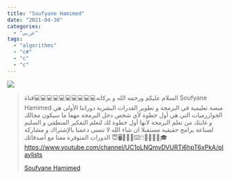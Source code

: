 ```yaml
---
title: "Soufyane Hamimed"
date: "2021-04-30"
categories:
  - "عربي"
tags:
  - "algorithms"
  - "c#"
  - "c"
  - "c"
---
```


![](https://yt3.ggpht.com/ytc/AAUvwni2OA0aCl1VDjZfz0AEeiIogh5p7lbsRBPRns8K=s176-c-k-c0x00ffffff-no-rj)

> السلام عليكم ورحمه الله و بركاته💻💻💻💻💻💻💻💻💻💻قناة Soufyane Hamimed منصة تعليمية في البرمجة و تطوير القدرات البشرية دوراتنا الأولى هي الخوارزميات التي هي أول خطوة لأي شخص دخل البرمجة مهما ما سيكون مجالك و غايتك من تعلم البرمجة لانها أول خطوة لك لتعلم التفكير المنطقي و السليم لصناعة برامج حقيقية مستقبلا ان شاء الله لا تنسى دعمنا بالإشتراك و مشاركة الدورات المتوفرة معنا مع أصدقائك 😇⁦🖥️⁩🧮💽📲⁦⌨️⁩⁦🖱️⁩📠💡🧮🧾🎓https://www.youtube.com/channel/UC1oLNQmvDVURTi6hpT6xPkA/playlists
>
> [Soufyane Hamimed](https://www.youtube.com/channel/UC1oLNQmvDVURTi6hpT6xPkA/playlists)
